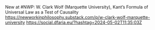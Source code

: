 New at #NWP: W. Clark Wolf (Marquette University), Kant’s Formula of Universal Law as a Test of Causality https://newworkinphilosophy.substack.com/p/w-clark-wolf-marquette-university https://social.dfaria.eu/?hashtag=2024-05-02T11:35:03Z